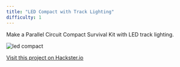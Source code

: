 ```yaml
---
title: "LED Compact with Track Lighting"
difficulty: 1
---
```



Make a Parallel Circuit Compact Survival Kit with LED track lighting.

![led compact](/projects/led-compact.png)

[Visit this project on Hackster.io](https://www.hackster.io/agent-hawking-1/create-a-compact-survival-kit-38bfdb)
